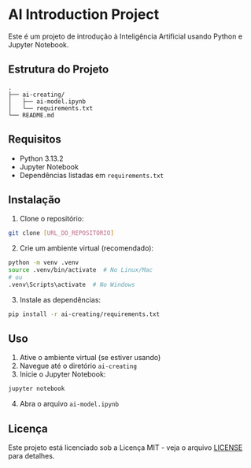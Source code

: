 # AI Introduction Project

Este é um projeto de introdução à Inteligência Artificial usando Python e Jupyter Notebook.

## Estrutura do Projeto

```
.
├── ai-creating/
│   ├── ai-model.ipynb
│   └── requirements.txt
└── README.md
```

## Requisitos

- Python 3.13.2
- Jupyter Notebook
- Dependências listadas em `requirements.txt`

## Instalação

1. Clone o repositório:
```bash
git clone [URL_DO_REPOSITÓRIO]
```

2. Crie um ambiente virtual (recomendado):
```bash
python -m venv .venv
source .venv/bin/activate  # No Linux/Mac
# ou
.venv\Scripts\activate  # No Windows
```

3. Instale as dependências:
```bash
pip install -r ai-creating/requirements.txt
```

## Uso

1. Ative o ambiente virtual (se estiver usando)
2. Navegue até o diretório `ai-creating`
3. Inicie o Jupyter Notebook:
```bash
jupyter notebook
```
4. Abra o arquivo `ai-model.ipynb`

## Licença

Este projeto está licenciado sob a Licença MIT - veja o arquivo [LICENSE](LICENSE) para detalhes. 